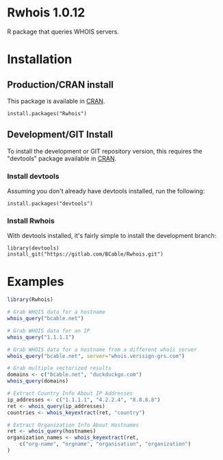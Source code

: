 Rwhois 1.0.12
=============

R package that queries WHOIS servers.

# Installation #

## Production/CRAN install ##

This package is available in [CRAN](https://bcable.net/x/Rwhois/CRAN).

```
install.packages("Rwhois")
```

## Development/GIT Install ##

To install the development or GIT repository version, this requires the "devtools" package available in [CRAN](https://cran.r-project.org/package=devtools).

### Install devtools ###

Assuming you don't already have devtools installed, run the following:

```
install.packages("devtools")
```

### Install Rwhois ###

With devtools installed, it's fairly simple to install the development branch:

```
library(devtools)
install_git("https://gitlab.com/BCable/Rwhois.git")
```

# Examples #

```r
library(Rwhois)

# Grab WHOIS data for a hostname
whois_query("bcable.net")

# Grab WHOIS data for an IP
whois_query("1.1.1.1")

# Grab WHOIS data for a hostname from a different whois server
whois_query("bcable.net", server="whois.verisign-grs.com")

# Grab multiple vectorized results
domains <- c("bcable.net", "duckduckgo.com")
whois_query(domains)

# Extract Country Info About IP Addresses
ip_addresses <- c("1.1.1.1", "4.2.2.4", "8.8.8.8")
ret <- whois_query(ip_addresses)
countries <- whois_keyextract(ret, "country")

# Extract Organization Info About Hostnames
ret <- whois_query(hostnames)
organization_names <- whois_keyextract(ret,
	c("org-name", "orgname", "organisation", "organization")
)
```

